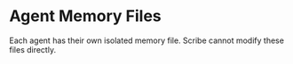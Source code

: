 # Agent Memory Files

Each agent has their own isolated memory file.
Scribe cannot modify these files directly.
